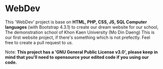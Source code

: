 # WebDev
This 'WebDev' project is base on **HTML, PHP, CSS, JS, SQL Computer languages** (with Bootstrap 4.3.1) to create our dream website for our school, The demonstration school of Khon Kaen University (Mo Din Daeng) 
This is our first website project, if there's something which is not prefectly. Feel free to create a pull request to us.

Note: **This project has a 'GNU General Public License v3.0', please keep in mind that you'll need to opensource your edited code if you using our code.**
